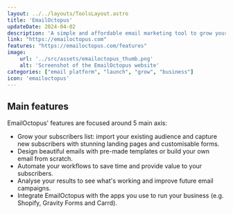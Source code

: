 ```yaml
---
layout: ../../layouts/ToolsLayout.astro
title: 'EmailOctopus'
updateDate: 2024-04-02
description: 'A simple and affordable email marketing tool to grow your business. It includes all the features you need to grow your audience, engage with your subscribers and get results.'
link: "https://emailoctopus.com"
features: "https://emailoctopus.com/features"
image:
    url: '../src/assets/emailoctopus_thumb.png'
    alt: 'Screenshot of the EmailOctopus website'
categories: ["email platform", "launch", "grow", "business"]
icon: 'emailoctopus'
---
```



## Main features

EmailOctopus' features are focused around 5 main axis:

- Grow your subscribers list: import your existing audience and capture new subscribers with stunning landing pages and customisable forms.
- Design beautiful emails with pre-made templates or build your own email from scratch.
- Automate your workflows to save time and provide value to your subscribers.
- Analyse your results to see what's working and improve future email campaigns.
- Integrate EmailOctopus with the apps you use to run your business (e.g. Shopify, Gravity Forms and Carrd).